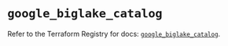 # `google_biglake_catalog`

Refer to the Terraform Registry for docs: [`google_biglake_catalog`](https://registry.terraform.io/providers/hashicorp/google/5.34.0/docs/resources/biglake_catalog).
